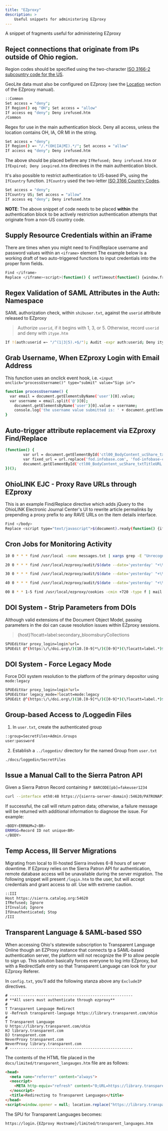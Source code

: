 ```yaml
---
title: "EZproxy"
description: >
    Useful snippets for administering EZproxy
---
```


A snippet of fragments useful for administering EZproxy

## Reject connections that originate from IPs outside of Ohio region.

Region codes should be specified using the two-character [ISO 3166-2 subcountry code for the US](https://geolite.maxmind.com/download/geoip/misc/region_codes.csv).

GeoLite data must also be configured on EZproxy (see the [Location](https://help.oclc.org/Library_Management/EZproxy/Configure_resources/Location) section of the EZproxy manual).

```bash
::Common
Set access = "deny";
If Region() eq "OH"; Set access = "allow"
If access eq "deny"; Deny irefused.htm
/Common
```

Regex for use in the main authentication block. Deny all access, unless the location contains OH, IA, OR MI in the string.

```bash
Set access = "deny";
If Region() =~ "/.*(OH|IA|MI).*/"; Set access = "allow"
If access eq "deny"; Deny irefused.htm
```

The above should be placed before any `IfRefused; Deny irefused.htm` or `IfExpired; Deny iexpired.htm` directives in the main authentication block.

It's also possible to restrict authentication to US-based IPs, using the `IfCountry` function. `IfCountry` used the two-letter [ISO 3166 Country Codes](https://dev.maxmind.com/geoip/legacy/codes/iso3166/).

```bash
Set access = "deny";
IfCountry US; Set access = "allow"
If access eq "deny"; Deny irefused.htm
```

__NOTE__: The above snippet of code needs to be placed __within__ the authentication block to be actively restriction authentication attempts that originate from a non-US country code.

## Supply Resource Credentials within an iFrame
There are times when you might need to Find/Replace username and password values within an `<iframe>` element The example below is a working draft of two auto-triggered functions to input credentials into the proper form fields.
```bash
Find </iframe>
Replace </iframe><script>(function() { setTimeout(function() {window.frames[0].document.getElementById('username').value = "USERNAME";}, 1000); })();(function() { setTimeout(function() {window.frames[0].document.getElementById('password').value = "PASSWORD";}, 1000); })();</script>
```

## Regex Validation of SAML Attributes in the Auth: Namespace
SAML authorization check, within `shibuser.txt`, against the `userid` attribute released to EZproxy
> Authorize `userid`, if it begins with  1, 3, or 5. Otherwise, record `userid` and deny with `itype.htm`
```bash
If !(auth:userid =~ "/^(1|3|5).+$/"); Audit -expr auth:userid; Deny itype.htm; Stop
```

## Grab Username, When EZproxy Login with Email Address
This function uses an onclick event hook, i.e. `<input onclick="processUsername()" type="submit" value="Sign in">`
```bash
function processUsername() {
  var email = document.getElementsByName('user')[0].value;
  var username = email.split('@')[0];
	document.getElementsByName('user')[0].value = username;
	console.log('the username value submitted is: ' + document.getElementsByName('user')[0].value);
}
```

## Auto-trigger attribute replacement via EZproxy Find/Replace 
```bash
(function() {
        var url = document.getElementById('ctl00_BodyContent_ucShare_txtTitleURL').value;
        var fixed_url = url.replace('fod.infobase.com', 'fod-infobase-com');
        document.getElementById('ctl00_BodyContent_ucShare_txtTitleURL').setAttribute('value', fixed_url);
})();
```

## OhioLINK EJC - Proxy Rave URLs through EZproxy
This is an example Find/Replace directive which adds jQuery to the OhioLINK Electronic Journal Center's UI to rewrite article permalinks by prepending a proxy prefix to any RAVE URLs on the item details interface.

```bash
Find </body>
Replace <script type="text/javascript">$(document).ready(function() {if (window.location.href.indexOf("bw.opal-libraries.org") > -1) {$('a[href*="rave.ohiolink.edu"]').each(function() {var href=$(this).prop('href');var prefix='https://login.bw.opal-libraries.org/login?url=';var result=prefix+href;$(this).attr("href", result);$(this).text(result);console.log(result);});}});</script></body>
```

## Cron Jobs for Monitoring Activity
```bash
10 0 * * * find /usr/local -name messages.txt | xargs grep -E "Unrecognized|DANGER|hosts\s36[0-9][0-9]" | mail -E -s "EZproxy Warning Messages" -a "From: root \<root@{hostname}\>" recipient@derekzoladz.com

20 0 * * * find /usr/local/ezproxy/audit/$(date --date='yesterday' "+\%Y\%m\%d").txt -type f | xargs grep -E "exceeded" | mail -E -s "EZproxy Exceeding Usage Limit" -a "From: root \<root@{hostname}\>" recipient@derekzoladz.com

30 0 * * * find /usr/local/ezproxy/audit/$(date --date='yesterday' "+\%Y\%m\%d").txt -type f -print| xargs grep -E "Login.Intruder.IP" | mail -E -s "EZproxy Login.Intruder.IP" -a "From: root \<root@{hostname}\>" recipient@derekzoladz.com

40 0 * * * find /usr/local/ezproxy/audit/$(date --date='yesterday' "+\%Y\%m\%d").txt -type f -print | xargs grep -E "Session.ReconnectBlocked" | mail -E -s "EZproxy Session.ReconnectBlocked" -a "From: root \<root@{hostname}\>" recipient@derekzoladz.com

00 8 * * 1-5 find /usr/local/ezproxy/cookies -cmin +720 -type f | mail -E -s "EZproxy Sessions Over 12 Hours" -a "From: root \<root@{hostname}\>" recipient@derekzoladz.com
```

## DOI System - Strip Parameters from DOIs
Although valid extensions of the Document Object Model, passing parameters in the doi can cause resolution issues within EZproxy sessions.
> {host}?locatt=label:secondary_bloomsburyCollections
```bash
SPUEditVar proxy_login=login?url=
SPUEdit @^(https:\/\/doi.org\/)(10.[0-9]*\/)([0-9]*)(\?locatt=label.*)$@${proxy_login}$1$2$3@ir
```

## DOI System - Force Legacy Mode
Force DOI system resolution to the platform of the primary depositor using `mode:legacy`
```bash
SPUEditVar proxy_login=login?url=
SPUEditVar legacy_mode=?locatt=mode:legacy
SPUEdit @^(https:\/\/doi.org\/)(10.[0-9]*\/)([0-9]*)(\?locatt=label.*)$@${proxy_login}$1$2$3${legacy_mode}@ir
```

## Group-based Access to /Loggedin Files

1. In `user.txt`, create the authenticated group
```bash
::group=SecretFiles+Admin.Groups
user:password
```

2. Establish a `../loggedin/` directory for the named Group from `user.txt`
```bash
./docs/loggedin/SecretFiles
```

## Issue a Manual Call to the Sierra Patron API
Given a Sierra Patron Record containing `P BARCODE[pb]=fakeuser1234`
```bash
curl --interface eth0:48 https://{sierra-server-domain}:54620/PATRONAPI/fakeuser1234/dump
```

If successful, the call will return patron data; otherwise, a failure message will be returned with additional information to diagnose the issue. For example:
```bash
<BODY>ERRNUM=2<BR>
ERRMSG=Record ID not unique<BR>
</BODY>
```

## Temp Access, III Server Migrations

Migrating from local to III-hosted Sierra involves 6-8 hours of server downtime. If EZproxy relies on the Sierra Patron API for authentication, remote database access will be unavailable during the server migration. The following snippet will present `/login.htm` to the user, but will accept credentials and grant access to _all_. Use with extreme caution.

```bash
::III
Host https://sierra.catalog.org:54620
IfRefused; Ignore
IfInvalid; Ignore
IfUnauthenticated; Stop
/III
```

## Transparent Language & SAML-based SSO
When accessing Ohio's statewide subscription to Transparent Language Online though an EZProxy instance that connects tp a SAML-based authentication server, the platform will not recognize the IP to allow people to sign up. This solution basically forces everyone to log into EZproxy, but with a RedirectSafe entry so that Transparent Language can look for your EZproxy Referer.

In `config.txt`, you'll add the following stanza above any `ExcludeIP` directives.

```text
# -------------------------------------------------------
# **All users must authenticate through ezproxy**
#
T Transparent Language Redirect
U -Refresh transparent-language https://library.transparent.com/ohio
#
T Transparent Language
U https://library.transparent.com/ohio
HJ library.transparent.com
DJ transparent.com
NeverProxy transparent.com
NeverProxy library.transparent.com
# -------------------------------------------------------

```

The contents of the HTML file placed in the `docs/limited/transparent_langauges.htm` file are as follows:

```html
<head>
  <meta name="referrer" content="always">
  <noscript>
    <META http-equiv="refresh" content="0;URL=https://library.transparent.com/ohio">
  </noscript>
  <title>Redirecting to Transparent Languages</title>
</head>
<script>window.opener = null; location.replace("https://library.transparent.com/ohio")</script>
```

The SPU for Transparent Languages becomes:
```html
https://login.{EZproxy Hostname}/limited/transparent_languages.htm
```
